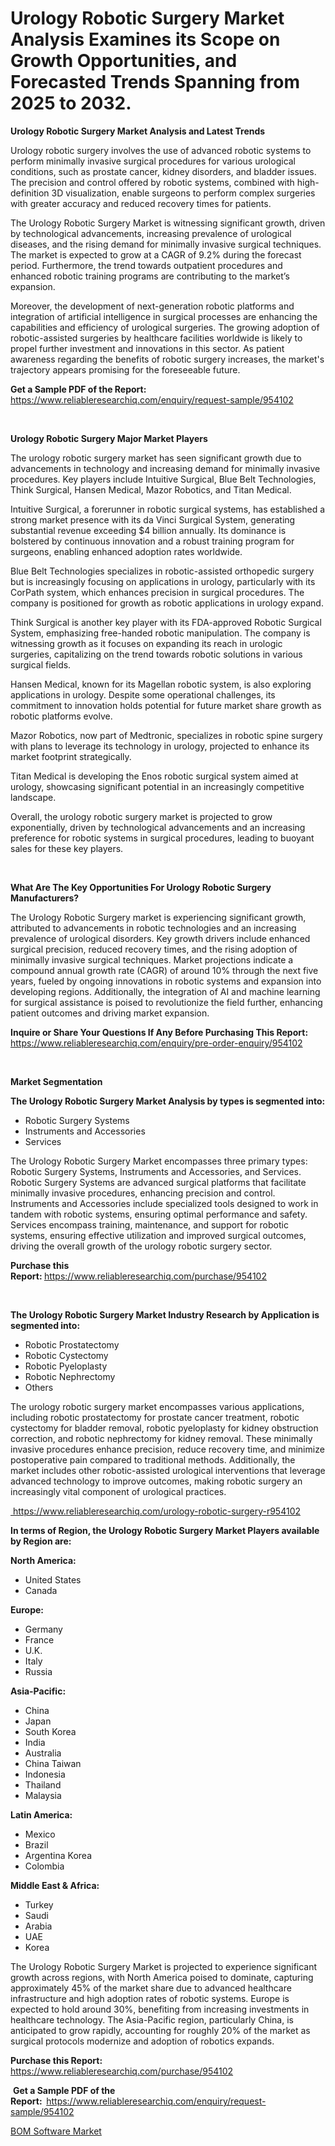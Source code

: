 <p><h1>Urology Robotic Surgery Market Analysis Examines its Scope on Growth Opportunities, and Forecasted Trends Spanning from 2025 to 2032.</h1></p><p><strong>Urology Robotic Surgery Market Analysis and Latest Trends</strong></p>
<p><p>Urology robotic surgery involves the use of advanced robotic systems to perform minimally invasive surgical procedures for various urological conditions, such as prostate cancer, kidney disorders, and bladder issues. The precision and control offered by robotic systems, combined with high-definition 3D visualization, enable surgeons to perform complex surgeries with greater accuracy and reduced recovery times for patients. </p><p>The Urology Robotic Surgery Market is witnessing significant growth, driven by technological advancements, increasing prevalence of urological diseases, and the rising demand for minimally invasive surgical techniques. The market is expected to grow at a CAGR of 9.2% during the forecast period. Furthermore, the trend towards outpatient procedures and enhanced robotic training programs are contributing to the market’s expansion. </p><p>Moreover, the development of next-generation robotic platforms and integration of artificial intelligence in surgical processes are enhancing the capabilities and efficiency of urological surgeries. The growing adoption of robotic-assisted surgeries by healthcare facilities worldwide is likely to propel further investment and innovations in this sector. As patient awareness regarding the benefits of robotic surgery increases, the market's trajectory appears promising for the foreseeable future.</p></p>
<p><strong>Get a Sample PDF of the Report:&nbsp;</strong> <a href="https://www.reliableresearchiq.com/enquiry/request-sample/954102?utm_campaign=2443&utm_medium=2&utm_source=Github&utm_content=ia&utm_term=07032025&utm_id=urology-robotic-surgery">https://www.reliableresearchiq.com/enquiry/request-sample/954102</a></p>
<p>&nbsp;</p>
<p><strong>Urology Robotic Surgery Major Market Players</strong></p>
<p><p>The urology robotic surgery market has seen significant growth due to advancements in technology and increasing demand for minimally invasive procedures. Key players include Intuitive Surgical, Blue Belt Technologies, Think Surgical, Hansen Medical, Mazor Robotics, and Titan Medical. </p><p>Intuitive Surgical, a forerunner in robotic surgical systems, has established a strong market presence with its da Vinci Surgical System, generating substantial revenue exceeding $4 billion annually. Its dominance is bolstered by continuous innovation and a robust training program for surgeons, enabling enhanced adoption rates worldwide.</p><p>Blue Belt Technologies specializes in robotic-assisted orthopedic surgery but is increasingly focusing on applications in urology, particularly with its CorPath system, which enhances precision in surgical procedures. The company is positioned for growth as robotic applications in urology expand.</p><p>Think Surgical is another key player with its FDA-approved Robotic Surgical System, emphasizing free-handed robotic manipulation. The company is witnessing growth as it focuses on expanding its reach in urologic surgeries, capitalizing on the trend towards robotic solutions in various surgical fields.</p><p>Hansen Medical, known for its Magellan robotic system, is also exploring applications in urology. Despite some operational challenges, its commitment to innovation holds potential for future market share growth as robotic platforms evolve.</p><p>Mazor Robotics, now part of Medtronic, specializes in robotic spine surgery with plans to leverage its technology in urology, projected to enhance its market footprint strategically.</p><p>Titan Medical is developing the Enos robotic surgical system aimed at urology, showcasing significant potential in an increasingly competitive landscape.</p><p>Overall, the urology robotic surgery market is projected to grow exponentially, driven by technological advancements and an increasing preference for robotic systems in surgical procedures, leading to buoyant sales for these key players.</p></p>
<p>&nbsp;</p>
<p><strong>What Are The Key Opportunities For Urology Robotic Surgery Manufacturers?</strong></p>
<p><p>The Urology Robotic Surgery market is experiencing significant growth, attributed to advancements in robotic technologies and an increasing prevalence of urological disorders. Key growth drivers include enhanced surgical precision, reduced recovery times, and the rising adoption of minimally invasive surgical techniques. Market projections indicate a compound annual growth rate (CAGR) of around 10% through the next five years, fueled by ongoing innovations in robotic systems and expansion into developing regions. Additionally, the integration of AI and machine learning for surgical assistance is poised to revolutionize the field further, enhancing patient outcomes and driving market expansion.</p></p>
<p><strong>Inquire or Share Your Questions If Any Before Purchasing This Report:</strong> <a href="https://www.reliableresearchiq.com/enquiry/pre-order-enquiry/954102?utm_campaign=2443&utm_medium=2&utm_source=Github&utm_content=ia&utm_term=07032025&utm_id=urology-robotic-surgery">https://www.reliableresearchiq.com/enquiry/pre-order-enquiry/954102</a></p>
<p>&nbsp;</p>
<p><strong>Market Segmentation</strong></p>
<p><strong>The Urology Robotic Surgery Market Analysis by types is segmented into:</strong></p>
<p><ul><li>Robotic Surgery Systems</li><li>Instruments and Accessories</li><li>Services</li></ul></p>
<p><p>The Urology Robotic Surgery Market encompasses three primary types: Robotic Surgery Systems, Instruments and Accessories, and Services. Robotic Surgery Systems are advanced surgical platforms that facilitate minimally invasive procedures, enhancing precision and control. Instruments and Accessories include specialized tools designed to work in tandem with robotic systems, ensuring optimal performance and safety. Services encompass training, maintenance, and support for robotic systems, ensuring effective utilization and improved surgical outcomes, driving the overall growth of the urology robotic surgery sector.</p></p>
<p><strong>Purchase this Report:&nbsp;</strong><a href="https://www.reliableresearchiq.com/purchase/954102?utm_campaign=2443&utm_medium=2&utm_source=Github&utm_content=ia&utm_term=07032025&utm_id=urology-robotic-surgery">https://www.reliableresearchiq.com/purchase/954102</a></p>
<p>&nbsp;</p>
<p><strong>The Urology Robotic Surgery Market Industry Research by Application is segmented into:</strong></p>
<p><ul><li>Robotic Prostatectomy</li><li>Robotic Cystectomy</li><li>Robotic Pyeloplasty</li><li>Robotic Nephrectomy</li><li>Others</li></ul></p>
<p><p>The urology robotic surgery market encompasses various applications, including robotic prostatectomy for prostate cancer treatment, robotic cystectomy for bladder removal, robotic pyeloplasty for kidney obstruction correction, and robotic nephrectomy for kidney removal. These minimally invasive procedures enhance precision, reduce recovery time, and minimize postoperative pain compared to traditional methods. Additionally, the market includes other robotic-assisted urological interventions that leverage advanced technology to improve outcomes, making robotic surgery an increasingly vital component of urological practices.</p></p>
<p><a href="https://www.reliableresearchiq.com/urology-robotic-surgery-r954102?utm_campaign=2443&utm_medium=2&utm_source=Github&utm_content=ia&utm_term=07032025&utm_id=urology-robotic-surgery">&nbsp;https://www.reliableresearchiq.com/urology-robotic-surgery-r954102</a></p>
<p><strong>In terms of Region, the Urology Robotic Surgery Market Players available by Region are:</strong></p>
<p>
    <p> <strong> North America: </strong>
        <ul>
            <li>United States</li>
            <li>Canada</li>
        </ul>
        </p> 
    <p> <strong> Europe: </strong>
        <ul>
            <li>Germany</li>
            <li>France</li>
            <li>U.K.</li>
            <li>Italy</li>
            <li>Russia</li>
        </ul>
        </p> 
    <p> <strong> Asia-Pacific: </strong>
        <ul>
            <li>China</li>
            <li>Japan</li>
            <li>South Korea</li>
            <li>India</li>
            <li>Australia</li>
            <li>China Taiwan</li>
            <li>Indonesia</li>
            <li>Thailand</li>
            <li>Malaysia</li>
        </ul>
        </p> 
    <p> <strong> Latin America: </strong>
        <ul>
            <li>Mexico</li>
            <li>Brazil</li>
            <li>Argentina Korea</li>
            <li>Colombia</li>
        </ul>
        </p> 
    <p> <strong> Middle East & Africa: </strong>
        <ul>
            <li>Turkey</li>
            <li>Saudi</li>
            <li>Arabia</li>
            <li>UAE</li>
            <li>Korea</li>
        </ul>
    </p>
    </p>
<p><p>The Urology Robotic Surgery Market is projected to experience significant growth across regions, with North America poised to dominate, capturing approximately 45% of the market share due to advanced healthcare infrastructure and high adoption rates of robotic systems. Europe is expected to hold around 30%, benefiting from increasing investments in healthcare technology. The Asia-Pacific region, particularly China, is anticipated to grow rapidly, accounting for roughly 20% of the market as surgical protocols modernize and adoption of robotics expands.</p></p>
<p><strong>Purchase this Report: </strong><a href="https://www.reliableresearchiq.com/purchase/954102?utm_campaign=2443&utm_medium=2&utm_source=Github&utm_content=ia&utm_term=07032025&utm_id=urology-robotic-surgery">https://www.reliableresearchiq.com/purchase/954102</a></p>
<p>&nbsp;<strong>Get a Sample PDF of the Report:&nbsp;&nbsp;</strong><a href="https://www.reliableresearchiq.com/enquiry/request-sample/954102?utm_campaign=2443&utm_medium=2&utm_source=Github&utm_content=ia&utm_term=07032025&utm_id=urology-robotic-surgery">https://www.reliableresearchiq.com/enquiry/request-sample/954102</a></p>
<p><strong></strong></p>
<p><p><a href="https://github.com/mcfred89/Market-Research-Report-List-1/blob/main/bom-software-market.md?utm_campaign=2443&utm_medium=2&utm_source=Github&utm_content=ia&utm_term=07032025&utm_id=urology-robotic-surgery">BOM Software Market</a></p></p>